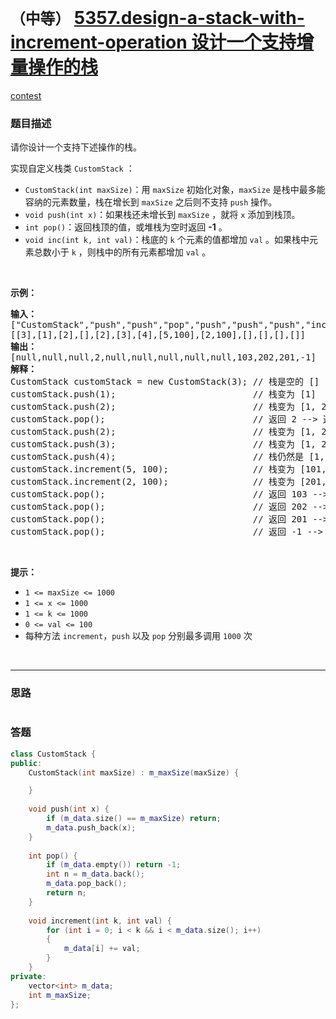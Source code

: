 # `（中等）` [5357.design-a-stack-with-increment-operation 设计一个支持增量操作的栈](https://leetcode-cn.com/problems/design-a-stack-with-increment-operation/)

[contest](https://leetcode-cn.com/contest/weekly-contest-180/problems/design-a-stack-with-increment-operation/)

### 题目描述
<p>请你设计一个支持下述操作的栈。</p>
<p>实现自定义栈类 <code>CustomStack</code> ：</p>
<ul>
	<li><code>CustomStack(int maxSize)</code>：用 <code>maxSize</code> 初始化对象，<code>maxSize</code> 是栈中最多能容纳的元素数量，栈在增长到 <code>maxSize</code> 之后则不支持 <code>push</code> 操作。</li>
	<li><code>void push(int x)</code>：如果栈还未增长到 <code>maxSize</code> ，就将 <code>x</code> 添加到栈顶。</li>
	<li><code>int pop()</code>：返回栈顶的值，或堆栈为空时返回 <strong>-1</strong> 。</li>
	<li><code>void inc(int k, int val)</code>：栈底的 <code>k</code> 个元素的值都增加 <code>val</code> 。如果栈中元素总数小于 <code>k</code> ，则栈中的所有元素都增加 <code>val</code> 。</li>
</ul>

<p>&nbsp;</p>
<p><strong>示例：</strong></p>
<pre><strong>输入：</strong>
["CustomStack","push","push","pop","push","push","push","increment","increment","pop","pop","pop","pop"]
[[3],[1],[2],[],[2],[3],[4],[5,100],[2,100],[],[],[],[]]
<strong>输出：</strong>
[null,null,null,2,null,null,null,null,null,103,202,201,-1]
<strong>解释：</strong>
CustomStack customStack = new CustomStack(3); // 栈是空的 []
customStack.push(1);                          // 栈变为 [1]
customStack.push(2);                          // 栈变为 [1, 2]
customStack.pop();                            // 返回 2 --&gt; 返回栈顶值 2，栈变为 [1]
customStack.push(2);                          // 栈变为 [1, 2]
customStack.push(3);                          // 栈变为 [1, 2, 3]
customStack.push(4);                          // 栈仍然是 [1, 2, 3]，不能添加其他元素使栈大小变为 4
customStack.increment(5, 100);                // 栈变为 [101, 102, 103]
customStack.increment(2, 100);                // 栈变为 [201, 202, 103]
customStack.pop();                            // 返回 103 --&gt; 返回栈顶值 103，栈变为 [201, 202]
customStack.pop();                            // 返回 202 --&gt; 返回栈顶值 102，栈变为 [201]
customStack.pop();                            // 返回 201 --&gt; 返回栈顶值 101，栈变为 []
customStack.pop();                            // 返回 -1 --&gt; 栈为空，返回 -1
</pre>

<p>&nbsp;</p>
<p><strong>提示：</strong></p>
<ul>
	<li><code>1 &lt;= maxSize &lt;= 1000</code></li>
	<li><code>1 &lt;= x &lt;= 1000</code></li>
	<li><code>1 &lt;= k &lt;= 1000</code></li>
	<li><code>0 &lt;= val &lt;= 100</code></li>
	<li>每种方法 <code>increment</code>，<code>push</code> 以及 <code>pop</code> 分别最多调用 <code>1000</code> 次</li>
</ul>

​            

---
### 思路
```

```



### 答题
``` C++
class CustomStack {
public:
    CustomStack(int maxSize) : m_maxSize(maxSize) {

    }
    
    void push(int x) {
        if (m_data.size() == m_maxSize) return;
        m_data.push_back(x);
    }
    
    int pop() {
        if (m_data.empty()) return -1;
        int n = m_data.back();
        m_data.pop_back();
        return n;
    }
    
    void increment(int k, int val) {
        for (int i = 0; i < k && i < m_data.size(); i++)
        {
            m_data[i] += val;
        }
    }
private:
    vector<int> m_data;
    int m_maxSize;
};
```




